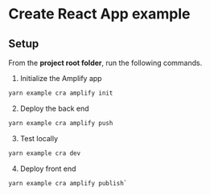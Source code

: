 # Create React App example

## Setup

From the **project root folder**, run the following commands.

1. Initialize the Amplify app

```sh
yarn example cra amplify init
```

2. Deploy the back end

```sh
yarn example cra amplify push
```

3. Test locally

```sh
yarn example cra dev
```

4. Deploy front end

```sh
yarn example cra amplify publish`
```
